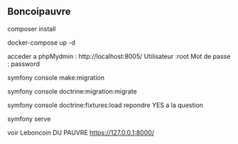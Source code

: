 ## Boncoipauvre

composer install

docker-compose up -d

acceder a phpMydmin : http://localhost:8005/  Utilisateur :root      Mot de passe : password

symfony console make:migration

symfony console doctrine:migration:migrate 

symfony console doctrine:fixtures:load  repondre YES a la question

symfony serve 

voir Leboncoin DU PAUVRE https://127.0.0.1:8000/